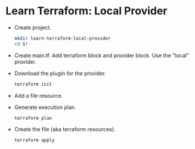 # Learn Terraform: Local Provider

* Create project.
    ```bash
    mkdir learn-terraform-local-provider
    cd $!
    ```

* Create main.tf.
  Add terraform block and provider block.
  Use the "local" provider.

* Download the plugin for the provider.
    ```bash
    terraform init
    ```

* Add a file resource.

* Generate execution plan.
    ```bash
    terraform plan
    ```

* Create the file (aka terraform resources).
    ```bash
    terraform apply
    ```
